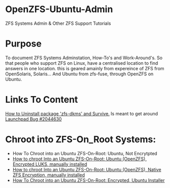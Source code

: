 # OpenZFS-Ubuntu-Admin
ZFS Systems Admin &amp; Other ZFS Support Tutorials

# Purpose
To document ZFS Systems Adminstation, How-To's and Work-Around's. So that people who support ZFS on Linux, have a centralised location to find answers in one location. this is geared amainly from expereince of ZFS from OpenSolaris, Solaris... And Ubuntu from zfs-fuse, through OpenZFS on Ubuntu.

# Links To Content
[How to Uninstall package 'zfs-dkms' and Survive.][1] Is meant to get around [Launchpad Bug #2044630][2]

# Chroot into ZFS-On_Root Systems:
- How To Chroot into an Ubuntu ZFS-On-Root: Ubuntu, Not Encrytpted
- [How to chroot Into an Ubuntu ZFS-On-Root: Ubuntu (OpenZFS), Encrypted LUKS, manually installed][4] 
- [How to chroot Into an Ubuntu ZFS-On-Root: Ubuntu (OpenZFS), Native ZFS Encryption, manually installed][5] 
- [How To Chroot into an Ubuntu ZFS-On-Root: Encrypted, Ubuntu Installer][6]

[1]: https://github.com/Mafoelffen1/OpenZFS-Ubuntu-Admin/blob/main/ZFS-DKMS-WORK-AROUND.md
[2]: https://bugs.launchpad.net/ubuntu/+source/zfs-linux/+bug/2044630
[4]: https://github.com/Mafoelffen1/OpenZFS-Ubuntu-Admin/blob/main/CHROOT-ZFS-ENCRTPTED-OPENZFS--LUKS.md
[5]: https://github.com/Mafoelffen1/OpenZFS-Ubuntu-Admin/blob/main/CHROOT-ZFS-ENCRYTED-OPENZFS-NATIVE.md
[6]: https://github.com/Mafoelffen1/OpenZFS-Ubuntu-Admin/blob/main/CHROOT-ZFS-ENCRYPTED--UBUNTU-INSTALLER.md
